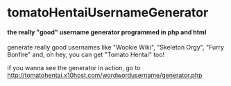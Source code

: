 # tomatoHentaiUsernameGenerator
#### the really "good" username generator programmed in php and html

generate really good usernames like "Wookie Wiki", "Skeleton Orgy", "Furry Bonfire" and, oh hey, you can get "Tomato Hentai" too!

if you wanna see the generator in action, go to http://tomatohentai.x10host.com/wordwordusername/generator.php
